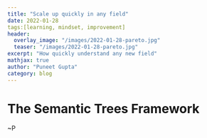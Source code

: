 ```yaml
---
title: "Scale up quickly in any field"
date: 2022-01-28
tags:[learning, mindset, improvement]
header:
  overlay_image: "/images/2022-01-28-pareto.jpg"
  teaser: "/images/2022-01-28-pareto.jpg"
excerpt: "How quickly understand any new field"
mathjax: true
author: "Puneet Gupta"
category: blog
---
```


# The Semantic Trees Framework










~P
